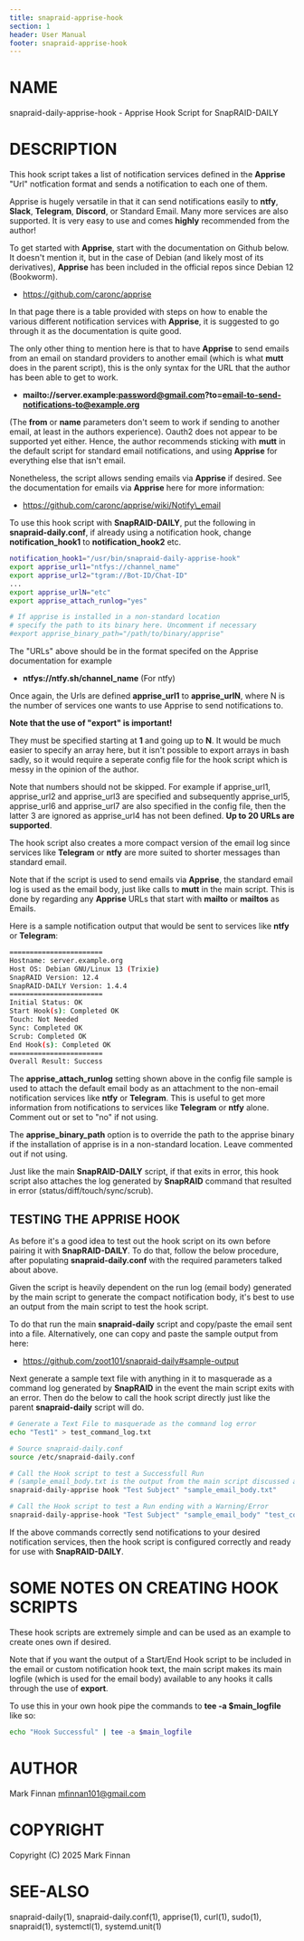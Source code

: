 ```yaml
---
title: snapraid-apprise-hook
section: 1
header: User Manual
footer: snapraid-apprise-hook
---
```


# NAME

snapraid-daily-apprise-hook - Apprise Hook Script for SnapRAID-DAILY

# DESCRIPTION

This hook script takes a list of notification services defined in the **Apprise** "Url" notfication
format and sends a notification to each one of them.

Apprise is hugely versatile in that it can send notifications easily to **ntfy**, **Slack**,
**Telegram**, **Discord**, or Standard Email. Many more services are also supported. It is
very easy to use and comes **highly** recommended from the author!

To get started with **Apprise**, start with the documentation on Github below. It
doesn't mention it, but in the case of Debian (and likely most of its derivatives),
**Apprise** has been included in the official repos since Debian 12 (Bookworm).

* https://github.com/caronc/apprise

In that page there is a table provided with steps on how to enable the various different
notification services with **Apprise**, it is suggested to go through it as the documentation
is quite good.

The only other thing to mention here is that to have **Apprise** to send emails from
an email on standard providers to another email (which is what **mutt** does in the parent script),
this is the only syntax for the URL that the author has been able to get to work.

* **mailto://server.example:password@gmail.com?to=email-to-send-notifications-to@example.org**

(The **from** or **name** parameters don't seem to work if sending to another email, at least in the
authors experience). Oauth2 does not appear to be supported yet either. Hence, the author recommends
sticking with **mutt** in the default script for standard email notifications, and using **Apprise**
for everything else that isn't email.

Nonetheless, the script allows sending emails via **Apprise** if desired. See the documentation
for emails via **Apprise** here for more information:

* https://github.com/caronc/apprise/wiki/Notify\_email

To use this hook script with **SnapRAID-DAILY**, put the following in **snapraid-daily.conf**,
if already using a notification hook, change **notification_hook1** to **notification_hook2**
etc.

```bash
notification_hook1="/usr/bin/snapraid-daily-apprise-hook"
export apprise_url1="ntfys://channel_name"
export apprise_url2="tgram://Bot-ID/Chat-ID"
...
export apprise_urlN="etc"
export apprise_attach_runlog="yes"

# If apprise is installed in a non-standard location
# specify the path to its binary here. Uncomment if necessary
#export apprise_binary_path="/path/to/binary/apprise"
```

The "URLs" above should be in the format specifed on the Apprise documentation for example

* **ntfys://ntfy.sh/channel_name** (For ntfy)

Once again, the Urls are defined **apprise_url1** to **apprise_urlN**, where N is the number of services
one wants to use Apprise to send notifications to.

**Note that the use of "export" is important!**

They must be specified starting at **1** and going up to **N**. It would be much easier to specify
an array here, but it isn't possible to export arrays in bash sadly, so it would require a
seperate config file for the hook script which is messy in the opinion of the author.

Note that numbers should not be skipped. For example if apprise\_url1, apprise\_url2 and apprise\_url3 are
specified and subsequently apprise\_url5, apprise\_url6 and apprise\_url7 are also specified in the config file,
then the latter 3 are ignored as apprise\_url4 has not been defined. **Up to 20 URLs are supported**.

The hook script also creates a more compact version of the email log since services like
**Telegram** or **ntfy** are more suited to shorter messages than standard email.

Note that if the script is used to send emails via **Apprise**, the standard email log is
used as the email body, just like calls to **mutt** in the main script. This is done by regarding
any **Apprise** URLs that start with **mailto** or **mailtos** as Emails.

Here is a sample notification output that would be sent to services like
**ntfy** or **Telegram**:

```bash
=======================
Hostname: server.example.org
Host OS: Debian GNU/Linux 13 (Trixie)
SnapRAID Version: 12.4
SnapRAID-DAILY Version: 1.4.4
=======================
Initial Status: OK
Start Hook(s): Completed OK
Touch: Not Needed
Sync: Completed OK
Scrub: Completed OK
End Hook(s): Completed OK
=======================
Overall Result: Success
```

The **apprise_attach_runlog** setting shown above in the config file sample is used to
attach the default email body as an attachment to the non-email notification services like
**ntfy** or **Telegram**. This is useful to get more information from
notifications to services like **Telegram** or **ntfy** alone. Comment out or set
to "no" if not using.

The **apprise_binary_path** option is to override the path to the apprise binary
if the installation of apprise is in a non-standard location. Leave commented out
if not using.

Just like the main **SnapRAID-DAILY** script, if that exits in error, this hook
script also attaches the log generated by **SnapRAID** command that resulted in
error (status/diff/touch/sync/scrub).

## TESTING THE APPRISE HOOK

As before it's a good idea to test out the hook script on its own before pairing it
with **SnapRAID-DAILY**. To do that, follow the below procedure, after populating
**snapraid-daily.conf** with the required parameters talked about above.

Given the script is heavily dependent on the run log (email body) generated by the
main script to generate the compact notification body, it's best to use an output from
the main script to test the hook script.

To do that run the main **snapraid-daily** script and copy/paste the email sent into
a file. Alternatively, one can copy and paste the sample output from here:

* https://github.com/zoot101/snapraid-daily#sample-output

Next generate a sample text file with anything in it to masquerade as a command log
generated by **SnapRAID** in the event the main script exits with an error. Then do the
below to call the hook script directly just like the parent **snapraid-daily** script
will do.

```bash
# Generate a Text File to masquerade as the command log error
echo "Test1" > test_command_log.txt

# Source snapraid-daily.conf
source /etc/snapraid-daily.conf

# Call the Hook script to test a Successfull Run
# (sample_email_body.txt is the output from the main script discussed above)
snapraid-daily-apprise hook "Test Subject" "sample_email_body.txt"

# Call the Hook script to test a Run ending with a Warning/Error
snapraid-daily-apprise-hook "Test Subject" "sample_email_body" "test_command_log.txt"
```

If the above commands correctly send notifications to your desired notification
services, then the hook script is configured correctly and ready for use
with **SnapRAID-DAILY**.

# SOME NOTES ON CREATING HOOK SCRIPTS

These hook scripts are extremely simple and can be used as an example to create
ones own if desired.

Note that if you want the output of a Start/End Hook script to be included in the email or
custom notification hook text, the main script makes its main logfile (which is used
for the email body) available to any hooks it calls through the use of **export**.

To use this in your own hook pipe the commands to **tee -a $main_logfile** like so:

```bash
echo "Hook Successful" | tee -a $main_logfile
```

# AUTHOR

Mark Finnan <mfinnan101@gmail.com>

# COPYRIGHT

Copyright (C) 2025 Mark Finnan

# SEE-ALSO

snapraid-daily(1), snapraid-daily.conf(1), apprise(1), curl(1), sudo(1), snapraid(1), systemctl(1), systemd.unit(1)


